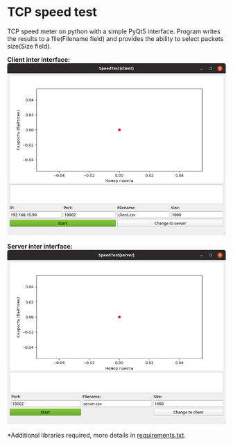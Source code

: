 # TCP speed test
TCP speed meter on python with a simple PyQt5 interface. 
Program writes the results to a file(Filename field) and provides the ability to select packets size(Size field).

__Client inter interface:__
![Client screenshot](Images/client.png)

__Server inter interface:__
![Server screenshot](Images/server.png)

*Additional libraries required, more details in [requirements.txt](/requirements.txt).
